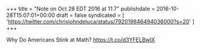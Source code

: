 +++
title = "Note on Oct 28 EDT 2016 at 11:7"
publishdate = 2016-10-28T15:07:01+00:00
draft = false
syndicated = [ 'https://twitter.com/chrisjohndeluca/status/792019846494036000?s=20' ]
+++

Why Do Americans Stink at Math? https://t.co/d3YFELBwIX
